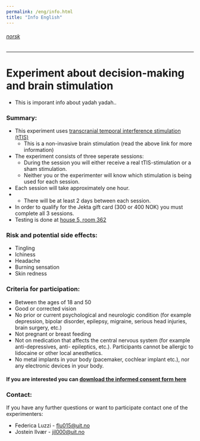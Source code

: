```yaml
---
permalink: /eng/info.html
title: "Info English"
---
```


###### [norsk](https://jil000.github.io/ttis/nor/info)
---

# Experiment about decision-making and brain stimulation
*  This is imporant info about yadah yadah..

### Summary: 
* This experiment uses [transcranial temporal interference stimulation (tTIS)](https://jil000.github.io/ttis/eng/info/ttis)
  * This is a non-invasive brain stimulation (read the above link for more information)
* The experiment consists of three seperate sessions:
  * During the session you will either receive a real tTIS-stimulation or a sham stimulation.
  * Neither you or the experimenter will know which stimulation is being used for each session.
* Each session will take approximately one hour. 
* * There will be at least 2 days between each session. 
* In order to qualify for the Jekta gift card (300 or 400 NOK) you must complete all 3 sessions. 
* Testing is done at [house 5, room 362](https://link.mazemap.com/18tSHnJI)

### Risk and potential side effects:
  * Tingling
  * Ichiness
  * Headache
  * Burning sensation
  * Skin redness


### Criteria for participation:
* Between the ages of 18 and 50
* Good or corrected vision
* No prior or current psychological and neurologic condition (for example depression, bipolar disorder,
epilepsy, migraine, serious head injuries, brain surgery, etc.)
* Not pregnant or breast feeding
* Not on medication that affects the central nervous system (for example anti-depressives, anti-
epileptics, etc.). Participants cannot be allergic to lidocaine or other local anesthetics.
* No metal implants in your body (pacemaker, cochlear implant etc.), nor any electronic devices in your body.


#### If you are interested you can [download the informed consent form here](vg.no)


### Contact:
If you have any further questions or want to participate contact one of the experimenters:

* Federica Luzzi - [flu015@uit.no](mailto:flu015@uit.no)
* Jostein Ilvær - [jil000@uit.no](mailto:jil000@uit.no) 

